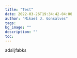 ```yaml
---
title: "Test"
date: 2022-03-26T19:34:42-04:00
author: "Mikael J. Gonsalves"
tags: 
bg_image: ""
description: ""
toc: 
---
```

adsiljfabks


